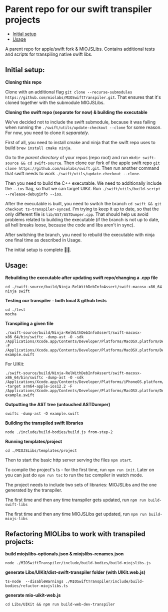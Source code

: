 # Parent repo for our swift transpiler projects

* [Initial setup](#initial-setup)
* [Usage](#usage)

A parent repo for apple/swift fork & MIOJSLibs. Contains additional tests and scripts for transpiling native swift libs.

## **Initial setup:**

**Cloning this repo**

Clone with an additional flag `git clone --recurse-submodules https://github.com/miolabs/MIOSwiftTranspiler.git`.
That ensures that it's cloned together with the submodule MIOJSLibs.

**Cloning the swift repo (separate for now) & building the executable**

We've decided not to include the swift submodule, because it was failing when running the
`./swift/utils/update-checkout --clone` for some reason. For now, you need to clone it *separately*.

First of all, you need to install cmake and ninja that the swift repo uses to build `brew install cmake ninja`.

Go to the *parent directory* of your repos (repo root) and run `mkdir swift-source && cd swift-source`. Then
clone our fork of the apple swift repo `git clone https://github.com/miolabs/swift.git`. Then run another command
that swift needs to work `./swift/utils/update-checkout --clone`.

Then you need to build the C++ executable. We need to additionally include the `--ios` flag, so that we can target UIKit.
Run `./swift/utils/build-script --release-debuginfo --ios`.

After the executable is built, you need to switch the branch `cd swift && git checkout ts-transpiler-synced`.
I'm trying to keep it up to date, so that the only different file is `lib/AST/ASTDumper.cpp`. That should help us
avoid problems related to building the executable (if the branch is not up to date, all hell breaks loose,
because the code and libs aren't in sync).

After switching the branch, you need to rebuild the executable with ninja one final time as described in Usage.

The initial setup is complete 🎉🎉.

## **Usage:**

**Rebuilding the executable after updating swift repo/changing a .cpp file**

```
cd ./swift-source/build/Ninja-RelWithDebInfoAssert/swift-macosx-x86_64
ninja swift
```

**Testing our transpiler - both local & github tests**

```
cd ./test
mocha
```

**Transpiling a given file**

```
./swift-source/build/Ninja-RelWithDebInfoAssert/swift-macosx-x86_64/bin/swiftc -dump-ast -O -sdk /Applications/Xcode.app/Contents/Developer/Platforms/MacOSX.platform/Developer/SDKs/MacOSX10.14.sdk -F /Applications/Xcode.app/Contents/Developer/Platforms/MacOSX.platform/Developer/Library/Frameworks example.swift
```

For UIKit:

```
./swift-source/build/Ninja-RelWithDebInfoAssert/swift-macosx-x86_64/bin/swiftc -dump-ast -O -sdk /Applications/Xcode.app/Contents/Developer/Platforms/iPhoneOS.platform/Developer/SDKs/iPhoneOS12.2.sdk -target arm64-apple-ios12.2 -F /Applications/Xcode.app/Contents/Developer/Platforms/MacOSX.platform/Developer/Library/Frameworks example.swift
```

**Outputting the AST tree (untouched ASTDumper)**

```
swiftc -dump-ast -O example.swift
```

**Building the transpiled swift libraries**

```
node ./include/build-bodies/build.js from-step-2
```

**Running templates/project**

```
cd ./MIOJSLibs/templates/project
```

Then to start the basic http server serving the files `npm start`.

To compile the project's ts - for the first time, run `npm run init`.
Later on you can just do `npm run tsc` to run the tsc compiler in watch mode.

The project needs to include two sets of libraries: MIOJSLibs and the one generated by the transpiler.

The first time and then any time transpiler gets updated, run `npm run build-swift-libs`

The first time and then any time MIOJSLibs get updated, run `npm run build-miojs-libs`

## **Refactoring MIOLibs to work with transpiled projects:**

**build miojslibs-optionals.json & miojslibs-renames.json**

```
node ./MIOSwiftTranspiler/include/build-bodies/build-miojslibs.js
```

**generate Libs/UIKit/dist-swift-transpiler folder (with UIKit.web.js)**

```
ts-node  --disableWarnings ./MIOSwiftTranspiler/include/build-bodies/refactor-miojslibs.ts
```

**generate mio-uikit-web.js**

```
cd Libs/UIKit && npm run build-web-dev-transpiler
```